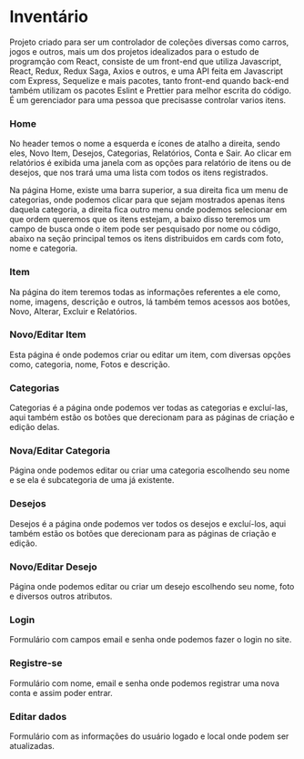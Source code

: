 # Inventário
Projeto criado para ser um controlador de coleções diversas como carros, jogos e outros, mais um dos projetos idealizados para o estudo de programção com React, consiste de um front-end que utiliza Javascript, React, Redux, Redux Saga, Axios e outros, e uma API feita em Javascript com Express, Sequelize e mais pacotes, tanto front-end quando back-end também utilizam os pacotes Eslint e Prettier para melhor escrita do código. É um gerenciador para uma pessoa que precisasse controlar varios itens.

### Home
No header temos o nome a esquerda e ícones de atalho a direita, sendo eles, Novo Item, Desejos, Categorias, Relatórios, Conta e Sair. Ao clicar em relatórios é exibida uma janela com as opções para relatório de itens ou de desejos, que nos trará uma uma lista com todos os itens registrados.

Na página Home, existe uma barra superior, a sua  direita fica um menu de categorias, onde podemos clicar para que sejam mostrados apenas itens daquela categoria, a direita fica outro menu onde podemos selecionar em que ordem queremos que os itens estejam, a baixo disso teremos um campo de busca onde o item pode ser pesquisado por nome ou código, abaixo na seção principal temos os itens distribuidos em cards com foto, nome e categoria.

### Item
Na página do item teremos todas as informações referentes a ele como, nome, imagens, descrição e outros, lá também temos acessos aos botões, Novo, Alterar, Excluir e Relatórios.

### Novo/Editar Item
Esta página é onde podemos criar ou editar um item, com diversas opções como, categoria, nome, Fotos e descrição.

### Categorias
Categorias é a página onde podemos ver todas as categorias e excluí-las, aqui também estão os botões que derecionam para as páginas de criação e edição delas.

### Nova/Editar Categoria
Página onde podemos editar ou criar uma categoria escolhendo seu nome e se ela é subcategoria de uma já existente.

### Desejos
Desejos é a página onde podemos ver todos os desejos e excluí-los, aqui também estão os botões que derecionam para as páginas de criação e edição.

### Novo/Editar Desejo
Página onde podemos editar ou criar um desejo escolhendo seu nome, foto e diversos outros atributos.

### Login
Formulário com campos email e senha onde podemos fazer o login no site.

### Registre-se
Formulário com nome, email e senha onde podemos registrar uma nova conta e assim poder entrar.

### Editar dados
Formulário com as informações do usuário logado e local onde podem ser atualizadas.  
